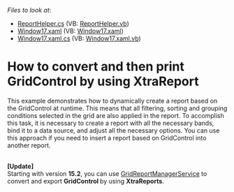 <!-- default file list -->
*Files to look at*:

* [ReportHelper.cs](./CS/DXGridSample/ReportHelper.cs) (VB: [ReportHelper.vb](./VB/DXGridSample/ReportHelper.vb))
* [Window17.xaml](./CS/DXGridSample/Window17.xaml) (VB: [Window17.xaml](./VB/DXGridSample/Window17.xaml))
* [Window17.xaml.cs](./CS/DXGridSample/Window17.xaml.cs) (VB: [Window17.xaml.vb](./VB/DXGridSample/Window17.xaml.vb))
<!-- default file list end -->
# How to convert and then print GridControl by using XtraReport


<p>This example demonstrates how to dynamically create a report based on the GridControl at runtime. This means that all filtering, sorting and grouping conditions selected in the grid are also applied in the report. To accomplish this task, it is necessary to create a report with all the necessary bands, bind it to a data source, and adjust all the necessary options. You can use this approach if you need to insert a report based on GridControl into another report.<br><br></p>
<p><strong>[Update]<br></strong>Starting with version <strong>15.2</strong>, you can use <a href="https://documentation.devexpress.com/WPF/CustomDocument115300.aspx">GridReportManagerService</a> to convert and export <strong>GridControl </strong>by using <strong>XtraReports</strong>.</p>

<br/>


